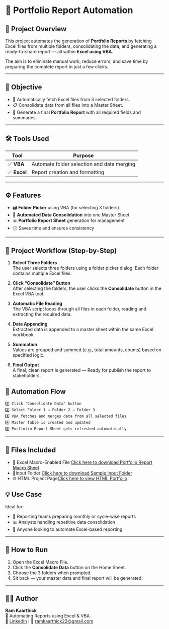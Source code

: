 
# 📁 Portfolio Report Automation

## 📌 Project Overview

This project automates the generation of **Portfolio Reports** by fetching Excel files from multiple folders, consolidating the data, and generating a ready-to-share report — all within **Excel using VBA**.

The aim is to eliminate manual work, reduce errors, and save time by preparing the complete report in just a few clicks.

---

## 🎯 Objective

- 📂 Automatically fetch Excel files from 3 selected folders.
- 📋 Consolidate data from all files into a Master Sheet.
- 📄 Generate a final **Portfolio Report** with all required fields and summaries.

---

## 🛠 Tools Used

| Tool         | Purpose                                |
|--------------|----------------------------------------|
| ✅ **VBA**   | Automate folder selection and data merging |
| ✅ **Excel** | Report creation and formatting           |

---

## ⚙️ Features

- 🗃 **Folder Picker** using VBA (for selecting 3 folders)
- 🔁 **Automated Data Consolidation** into one Master Sheet
- 📊 **Portfolio Report Sheet** generation for management
- 🕒 Saves time and ensures consistency

---

## 🧩 Project Workflow (Step-by-Step)

1. **Select Three Folders**  
   The user selects three folders using a folder picker dialog. Each folder contains multiple Excel files.

2. **Click “Consolidate” Button**  
   After selecting the folders, the user clicks the **Consolidate** button in the Excel VBA tool.

3. **Automatic File Reading**  
   The VBA script loops through all files in each folder, reading and extracting the required data.

4. **Data Appending**  
   Extracted data is appended to a master sheet within the same Excel workbook.

5. **Summation**  
   Values are grouped and summed (e.g., total amounts, counts) based on specified logic.

6. **Final Output**  
   A final, clean report is generated — Ready for publish the report to stakeholders.

## 🔁 Automation Flow

```
1️⃣ Click "Consolidate Data" button
2️⃣ Select Folder 1 → Folder 2 → Folder 3
3️⃣ VBA fetches and merges data from all selected files
4️⃣ Master Table is created and updated
5️⃣ Portfolio Report Sheet gets refreshed automatically
```

---

## 📂 Files Included

- 📘 Excel Macro-Enabled File [Click here to download Portfolio Report Macro Sheet](https://github.com/RamKaarthick-Data-Analyst/Portfolio-Report/blob/main/Portfolio%20Report%20Macro.xlsm)
- 📂Input Folder [Click here to download Sample Input Folder](https://github.com/RamKaarthick-Data-Analyst/Portfolio-Report/blob/main/Portfolio%20Report.zip)
- 🌐 HTML Project Page[Click here to view HTML Portfolio](https://github.com/RamKaarthick-Data-Analyst/Portfolio-Report/blob/main/portfolio.html)

## 💡 Use Case

Ideal for:
- 📑 Reporting teams preparing monthly or cycle-wise reports
- 📊 Analysts handling repetitive data consolidation
- 🧩 Anyone looking to automate Excel-based reporting

---

## 🚀 How to Run

1. Open the Excel Macro File.
2. Click the **Consolidate Data** button on the Home Sheet.
3. Choose the 3 folders when prompted.
4. Sit back — your master data and final report will be generated!

---

## 👨‍💻 Author

**Ram Kaarthick**  
🔹 Automating Reports using Excel & VBA  
🔹 [LinkedIn](https://www.linkedin.com/in/ramkaarthi/) | 📧 ramkaarthick22@gmail.com
